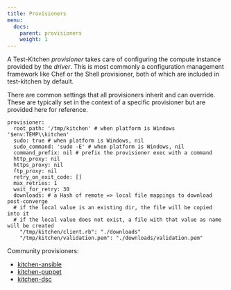 ```yaml
---
title: Provisioners
menu:
  docs:
    parent: provisioners
    weight: 1
---
```


A Test-Kitchen *provisioner* takes care of configuring the compute instance provided by the *driver*. This is most commonly a configuration management framework like Chef or the Shell provisioner, both of which are included in test-kitchen by default.

There are common settings that all provisioners inherit and can override. These are typically set in the context of a specific provisioner but are provided here for reference.

```
provisioner:
  root_path: '/tmp/kitchen' # when platform is Windows '$env:TEMP\\kitchen'
  sudo: true # when platform is Windows, nil
  sudo_command: 'sudo -E' # when platform is Windows, nil
  command_prefix: nil # prefix the provisioner exec with a command
  http_proxy: nil
  https_proxy: nil
  ftp_proxy: nil
  retry_on_exit_code: []
  max_retries: 1
  wait_for_retry: 30
  downloads: # a Hash of remote => local file mappings to download post-converge
  # if the local value is an existing dir, the file will be copied into it
  # if the local value does not exist, a file with that value as name will be created
    "/tmp/kitchen/client.rb": "./downloads"
    "/tmp/kitchen/validation.pem": "./downloads/validation.pem"
```

Community provisioners:

* [kitchen-ansible](https://github.com/neillturner/kitchen-ansible)
* [kitchen-puppet](https://github.com/neillturner/kitchen-puppet)
* [kitchen-dsc](https://github.com/test-kitchen/kitchen-dsc)
